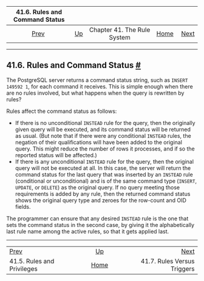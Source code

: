 

|                41.6. Rules and Command Status               |                                                |                             |                                                       |                                                            |
| :---------------------------------------------------------: | :--------------------------------------------- | :-------------------------: | ----------------------------------------------------: | ---------------------------------------------------------: |
| [Prev](rules-privileges.html "41.5. Rules and Privileges")  | [Up](rules.html "Chapter 41. The Rule System") | Chapter 41. The Rule System | [Home](index.html "PostgreSQL 17devel Documentation") |  [Next](rules-triggers.html "41.7. Rules Versus Triggers") |

***

## 41.6. Rules and Command Status [#](#RULES-STATUS)

The PostgreSQL server returns a command status string, such as `INSERT 149592 1`, for each command it receives. This is simple enough when there are no rules involved, but what happens when the query is rewritten by rules?

Rules affect the command status as follows:

* If there is no unconditional `INSTEAD` rule for the query, then the originally given query will be executed, and its command status will be returned as usual. (But note that if there were any conditional `INSTEAD` rules, the negation of their qualifications will have been added to the original query. This might reduce the number of rows it processes, and if so the reported status will be affected.)
* If there is any unconditional `INSTEAD` rule for the query, then the original query will not be executed at all. In this case, the server will return the command status for the last query that was inserted by an `INSTEAD` rule (conditional or unconditional) and is of the same command type (`INSERT`, `UPDATE`, or `DELETE`) as the original query. If no query meeting those requirements is added by any rule, then the returned command status shows the original query type and zeroes for the row-count and OID fields.

The programmer can ensure that any desired `INSTEAD` rule is the one that sets the command status in the second case, by giving it the alphabetically last rule name among the active rules, so that it gets applied last.

***

|                                                             |                                                       |                                                            |
| :---------------------------------------------------------- | :---------------------------------------------------: | ---------------------------------------------------------: |
| [Prev](rules-privileges.html "41.5. Rules and Privileges")  |     [Up](rules.html "Chapter 41. The Rule System")    |  [Next](rules-triggers.html "41.7. Rules Versus Triggers") |
| 41.5. Rules and Privileges                                  | [Home](index.html "PostgreSQL 17devel Documentation") |                                41.7. Rules Versus Triggers |
